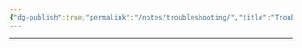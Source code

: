 ```yaml
---
{"dg-publish":true,"permalink":"/notes/troubleshooting/","title":"Troubleshooting and FAQ","noteIcon":"","created":"","updated":""}
---
```


---

